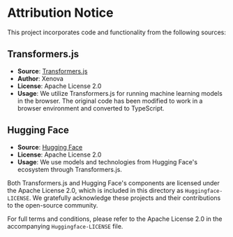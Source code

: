 # Attribution Notice

This project incorporates code and functionality from the following sources:

## Transformers.js
- **Source**: [Transformers.js](https://github.com/xenova/transformers.js)
- **Author**: Xenova
- **License**: Apache License 2.0
- **Usage**: We utilize Transformers.js for running machine learning models in the browser. The original code has been modified to work in a browser environment and converted to TypeScript.

## Hugging Face
- **Source**: [Hugging Face](https://huggingface.co/)
- **License**: Apache License 2.0
- **Usage**: We use models and technologies from Hugging Face's ecosystem through Transformers.js.

Both Transformers.js and Hugging Face's components are licensed under the Apache License 2.0, which is included in this directory as `Huggingface-LICENSE`. We gratefully acknowledge these projects and their contributions to the open-source community.

For full terms and conditions, please refer to the Apache License 2.0 in the accompanying `Huggingface-LICENSE` file. 